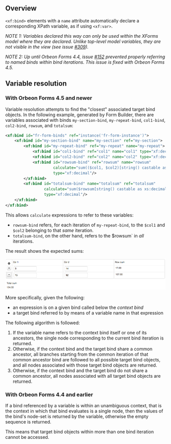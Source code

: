 ## Overview

`<xf:bind>` elements with a `name` attribute automatically declare a corresponding XPath variable, as if using `<xf:var>`.

*NOTE 1: Variables declared this way can *only* be used within the XForms model where they are declared. Unlike top-level model variables, they are not visible in the view (see issue [#309](https://github.com/orbeon/orbeon-forms/issues/309)).*

*NOTE 2: Up until Orbeon Forms 4.4, issue [#152](https://github.com/orbeon/orbeon-forms/issues/152) prevented properly referring to named binds within bind iterations. This issue is fixed with Orbeon Forms 4.5.*

## Variable resolution

### With Orbeon Forms 4.5 and newer

Variable resolution attempts to find the "closest" associated target bind objects. In the following example, generated by Form Builder, there are variables associated with binds `my-section-bind`, `my-repeat-bind`, `col1-bind`, `col2-bind`, `rowsum`, and `totalsum`:

```xml
<xf:bind id="fr-form-binds" ref="instance('fr-form-instance')">
    <xf:bind id="my-section-bind" name="my-section" ref="my-section">
        <xf:bind id="my-repeat-bind" ref="my-repeat" name="my-repeat">
            <xf:bind id="col1-bind" ref="col1" name="col1" type="xf:decimal"/>
            <xf:bind id="col2-bind" ref="col2" name="col2" type="xf:decimal"/>
            <xf:bind id="rowsum-bind" ref="rowsum" name="rowsum"
                     calculate="sum(($col1, $col2)[string() castable as xs:decimal], 0.0)"
                     type="xf:decimal"/>
        </xf:bind>
        <xf:bind id="totalsum-bind" name="totalsum" ref="totalsum"
                 calculate="sum($rowsum[string() castable as xs:decimal], 0.0)"
                 type="xf:decimal"/>
    </xf:bind>
</xf:bind>
```

This allows `calculate` expressions to refer to these variables:

- `rowsum-bind` refers, for each iteration of `my-repeat-bind`, to the `$col1` and `$col2` belonging to that *same* iteration.
- `totalsum-bind`, on the other hand, refers to the $rowsum` in *all* iterations.

The result shows the expected sums:

![XForms Sums](images/xforms-sums.png)

More specifically, given the following:

- an expression is on a given bind called below the *context bind*
- a target bind referred to by means of a variable name in that expression

The following algorithm is followed:

1. If the variable name refers to the context bind itself or one of its ancestors, the single node corresponding to the current bind iteration is returned.
2. Otherwise, if the context bind and the target bind share a common ancestor, all branches starting from the common iteration of that common ancestor bind are followed to all possible target bind objects, and all nodes associated with those target bind objects are returned.
3. Otherwise, if the context bind and the target bind do not share a common ancestor, all nodes associated with all target bind objects are returned.

### With Orbeon Forms 4.4 and earlier

If a bind referenced by a variable is within an unambiguous context, that is the context in which that bind evaluates is a single node, then the values of the bind's node-set is returned by the variable, otherwise the empty sequence is returned.

This means that target bind objects within more than one bind iteration cannot be accessed.
